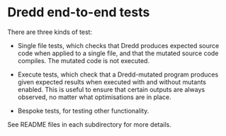 Dredd end-to-end tests
======================

There are three kinds of test:

- Single file tests, which checks that Dredd produces expected source code when applied to a single file, and that the mutated source code compiles. The mutated code is not executed.

- Execute tests, which check that a Dredd-mutated program produces given expected results when executed with and without mutants enabled. This is useful to ensure that certain outputs are always observed, no matter what optimisations are in place.

- Bespoke tests, for testing other functionality.

See README files in each subdirectory for more details.
